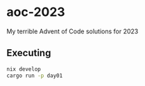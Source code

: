 # aoc-2023

My terrible Advent of Code solutions for 2023

## Executing

```bash
nix develop
cargo run -p day01
```

